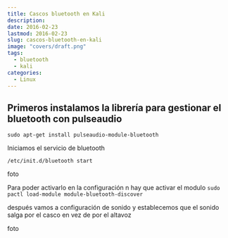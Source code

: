```yaml
---
title: Cascos bluetooth en Kali
description: 
date: 2016-02-23
lastmod: 2016-02-23
slug: cascos-bluetooth-en-kali
image: "covers/draft.png"
tags:
  - bluetooth
  - kali
categories:
  - Linux
---
```




## Primeros instalamos la librería para gestionar el bluetooth con pulseaudio

`sudo apt-get install pulseaudio-module-bluetooth` 

Iniciamos el servicio de bluetooth

`/etc/init.d/bluetooth start`


foto



Para poder activarlo en la configuración n hay que activar el modulo
`sudo pactl load-module module-bluetooth-discover`


después vamos a configuración de sonido y establecemos que el sonido salga por el casco en vez de por el altavoz

foto
